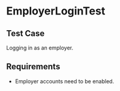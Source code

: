 # EmployerLoginTest <Badge text="test" vertical="middle" />

## Test Case
Logging in as an employer.

## Requirements
* Employer accounts need to be enabled.


